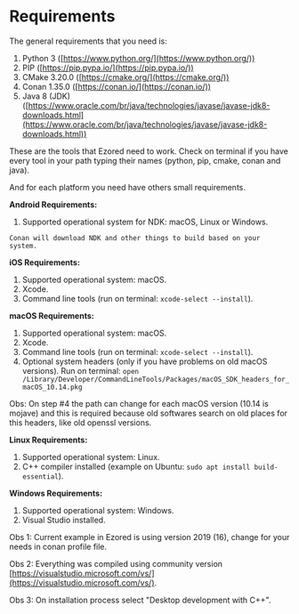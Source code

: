 # Requirements

The general requirements that you need is:

1. Python 3 ([https://www.python.org/](https://www.python.org/))
2. PIP ([https://pip.pypa.io/](https://pip.pypa.io/))
3. CMake 3.20.0 ([https://cmake.org/](https://cmake.org/))
4. Conan 1.35.0 ([https://conan.io/](https://conan.io/))
5. Java 8 (JDK) ([https://www.oracle.com/br/java/technologies/javase/javase-jdk8-downloads.html](https://www.oracle.com/br/java/technologies/javase/javase-jdk8-downloads.html))

These are the tools that Ezored need to work. Check on terminal if you have every tool in your path typing their names (python, pip, cmake, conan and java).

And for each platform you need have others small requirements.

**Android Requirements:**

1. Supported operational system for NDK: macOS, Linux or Windows.  
    
```
Conan will download NDK and other things to build based on your system.
```

**iOS Requirements:**

1. Supported operational system: macOS.
2. Xcode.
3. Command line tools (run on terminal: `xcode-select --install`).

**macOS Requirements:**

1. Supported operational system: macOS.
2. Xcode.
3. Command line tools (run on terminal: `xcode-select --install`).
4. Optional system headers (only if you have problems on old macOS versions). Run on terminal: `open /Library/Developer/CommandLineTools/Packages/macOS_SDK_headers_for_macOS_10.14.pkg`

Obs: On step #4 the path can change for each macOS version (10.14 is mojave) and this is required because old softwares search on old places for this headers, like old openssl versions.

**Linux Requirements:**

1. Supported operational system: Linux.
2. C++ compiler installed (example on Ubuntu: `sudo apt install build-essential`).

**Windows Requirements:**

1. Supported operational system: Windows.
2. Visual Studio installed.  

Obs 1: Current example in Ezored is using version 2019 (16), change for your needs in conan profile file.

Obs 2: Everything was compiled using community version [https://visualstudio.microsoft.com/vs/](https://visualstudio.microsoft.com/vs/).  

Obs 3: On installation process select "Desktop development with C++".  
